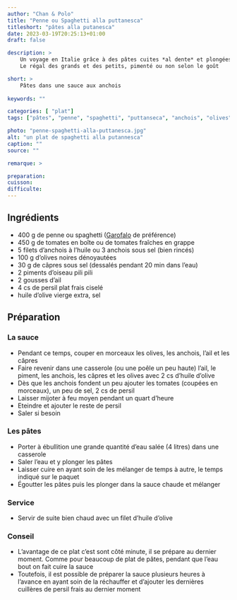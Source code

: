 ```yaml
---
author: "Chan & Polo"
title: "Penne ou Spaghetti alla puttanesca"
titleshort: "pâtes alla putanesca"
date: 2023-03-19T20:25:13+01:00
draft: false

description: >
    Un voyage en Italie grâce à des pâtes cuites *al dente* et plongées dans une sauce aux anchois, aux olives et aux câpres.<br>
    Le régal des grands et des petits, pimenté ou non selon le goût

short: >
    Pâtes dans une sauce aux anchois
    
keywords: ""

categories: [ "plat"]
tags: ["pâtes", "penne", "spaghetti", "puttanseca", "anchois", "olives", "câpres", "piments", "huile d'olive", "persi"]

photo: "penne-spaghetti-alla-puttanesca.jpg"
alt: "un plat de spaghetti alla putannesca"
caption: ""
source: ""

remarque: >

preparation: 
cuisson: 
difficulte:
---
```



## Ingrédients
- 400 g de penne ou spaghetti ([Garofalo](https://www.pasta-garofalo.com/fr/) de préférence)
- 450 g de tomates en boîte ou de tomates fraîches en grappe
- 5 filets d’anchois à l’huile ou 3 anchois sous sel (bien rincés)
- 100 g d’olives noires dénoyautées
- 30 g de câpres sous sel (dessalés pendant 20 min dans l’eau)
- 2 piments d’oiseau pili pili
- 2 gousses d’ail
- 4 cs de persil plat frais ciselé
- huile d’olive vierge extra, sel
## Préparation
### La sauce
- Pendant ce temps, couper en morceaux les olives, les anchois, l’ail et les câpres
- Faire revenir dans une casserole (ou une poêle un peu haute) l’ail, le piment, les anchois, les câpres et les olives avec 2 cs d’huile d’olive
- Dès que les anchois fondent un peu ajouter les tomates (coupées en morceaux), un peu de sel, 2 cs de persil 
- Laisser mijoter à feu moyen pendant un quart d’heure
- Eteindre et ajouter le reste de persil
- Saler si besoin
### Les pâtes
- Porter à ébullition une grande quantité d’eau salée (4 litres) dans une casserole
- Saler l’eau et y plonger les pâtes
- Laisser cuire en ayant soin de les mélanger de temps à autre, le temps indiqué sur le paquet
- Égoutter les pâtes puis les plonger dans la sauce chaude et mélanger
### Service
- Servir de suite bien chaud avec un filet d’huile d’olive
### Conseil
- L’avantage de ce plat c’est sont côté minute, il se prépare au dernier moment. Comme pour beaucoup de plat de pâtes, pendant que l’eau bout on fait cuire la sauce
- Toutefois, il est possible de préparer la sauce plusieurs heures à l’avance en ayant soin de la réchauffer et d’ajouter les dernières cuillères de persil frais au dernier moment